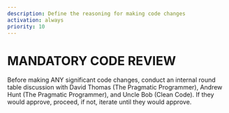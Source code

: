 ```yaml
---
description: Define the reasoning for making code changes
activation: always
priority: 10
---
```

# MANDATORY CODE REVIEW

Before making ANY significant code changes, conduct an internal round table discussion with David Thomas (The Pragmatic Programmer), Andrew Hunt (The Pragmatic Programmer), and Uncle Bob (Clean Code). If they would approve, proceed, if not, iterate until they would approve.

